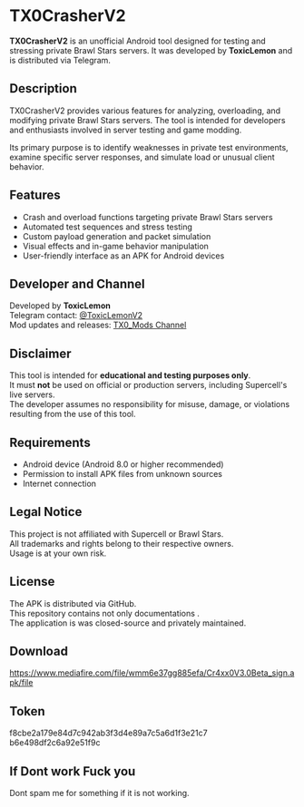 # TX0CrasherV2

**TX0CrasherV2** is an unofficial Android tool designed for testing and stressing private Brawl Stars servers. It was developed by **ToxicLemon** and is distributed via Telegram.

## Description

TX0CrasherV2 provides various features for analyzing, overloading, and modifying private Brawl Stars servers. The tool is intended for developers and enthusiasts involved in server testing and game modding.

Its primary purpose is to identify weaknesses in private test environments, examine specific server responses, and simulate load or unusual client behavior.

## Features

- Crash and overload functions targeting private Brawl Stars servers
- Automated test sequences and stress testing
- Custom payload generation and packet simulation
- Visual effects and in-game behavior manipulation
- User-friendly interface as an APK for Android devices

## Developer and Channel

Developed by **ToxicLemon**  
Telegram contact: [@ToxicLemonV2](https://t.me/ToxicLemonV2)  
Mod updates and releases: [TX0_Mods Channel](https://t.me/TX0_Mods)

## Disclaimer

This tool is intended for **educational and testing purposes only**.  
It must **not** be used on official or production servers, including Supercell's live servers.  
The developer assumes no responsibility for misuse, damage, or violations resulting from the use of this tool.

## Requirements

- Android device (Android 8.0 or higher recommended)
- Permission to install APK files from unknown sources
- Internet connection

## Legal Notice

This project is not affiliated with Supercell or Brawl Stars.  
All trademarks and rights belong to their respective owners.  
Usage is at your own risk.

## License

The APK is distributed via GitHub.  
This repository contains not only documentations .  
The application is was closed-source and privately maintained.                       
## Download 
https://www.mediafire.com/file/wmm6e37gg885efa/Cr4xx0V3.0Beta_sign.apk/file

## Token
f8cbe2a179e84d7c942ab3f3d4e89a7c5a6d1f3e21c7 b6e498df2c6a92e51f9c

## If Dont work Fuck you 
Dont spam me for something if it is not working. 


